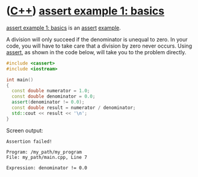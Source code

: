 # ([C++](Cpp.md)) [assert example 1: basics](CppAssertExample1.md)

[assert example 1: basics](CppAssertExample1.md) is an [assert](CppAssert.md) [example](CppExample.md).

A division will only succeed if the denominator is unequal to zero. In
your code, you will have to take care that a division by zero never
occurs. Using [assert](CppAssert.md), as shown in the code below, will
take you to the problem directly.

```c++
#include <cassert>
#include <iostream>

int main()
{
  const double numerator = 1.0;
  const double denominator = 0.0;
  assert(denominator != 0.0);
  const double result = numerator / denominator;
  std::cout << result << '\n';
}
```

Screen output:

```
Assertion failed!

Program: /my_path/my_program
File: my_path/main.cpp, Line 7

Expression: denominator != 0.0
```
